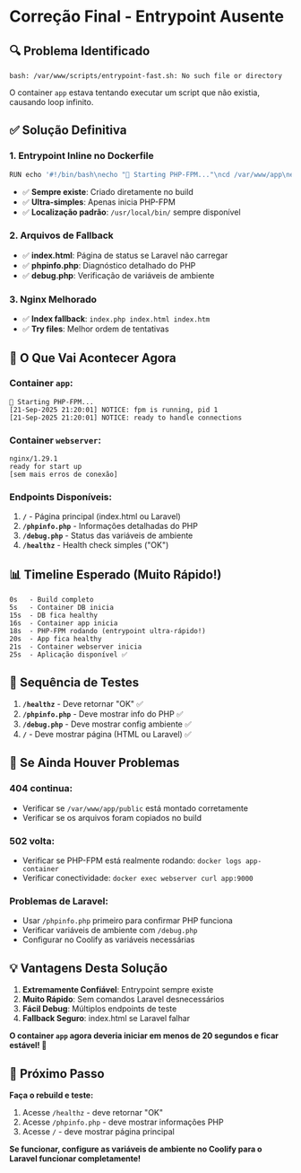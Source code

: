 # Correção Final - Entrypoint Ausente

## 🔍 Problema Identificado
```
bash: /var/www/scripts/entrypoint-fast.sh: No such file or directory
```

O container `app` estava tentando executar um script que não existia, causando loop infinito.

## ✅ Solução Definitiva

### 1. Entrypoint Inline no Dockerfile
```bash
RUN echo '#!/bin/bash\necho "🚀 Starting PHP-FPM..."\ncd /var/www/app\nexec php-fpm --nodaemonize' > /usr/local/bin/start-app.sh
```

- ✅ **Sempre existe**: Criado diretamente no build
- ✅ **Ultra-simples**: Apenas inicia PHP-FPM
- ✅ **Localização padrão**: `/usr/local/bin/` sempre disponível

### 2. Arquivos de Fallback
- ✅ **index.html**: Página de status se Laravel não carregar
- ✅ **phpinfo.php**: Diagnóstico detalhado do PHP
- ✅ **debug.php**: Verificação de variáveis de ambiente

### 3. Nginx Melhorado
- ✅ **Index fallback**: `index.php index.html index.htm`
- ✅ **Try files**: Melhor ordem de tentativas

## 🚀 O Que Vai Acontecer Agora

### Container `app`:
```
🚀 Starting PHP-FPM...
[21-Sep-2025 21:20:01] NOTICE: fpm is running, pid 1
[21-Sep-2025 21:20:01] NOTICE: ready to handle connections
```

### Container `webserver`:
```
nginx/1.29.1
ready for start up
[sem mais erros de conexão]
```

### Endpoints Disponíveis:
1. **`/`** - Página principal (index.html ou Laravel)
2. **`/phpinfo.php`** - Informações detalhadas do PHP
3. **`/debug.php`** - Status das variáveis de ambiente  
4. **`/healthz`** - Health check simples ("OK")

## 📊 Timeline Esperado (Muito Rápido!)

```
0s   - Build completo
5s   - Container DB inicia
15s  - DB fica healthy
16s  - Container app inicia
18s  - PHP-FPM rodando (entrypoint ultra-rápido!)
20s  - App fica healthy
21s  - Container webserver inicia
25s  - Aplicação disponível ✅
```

## 🧪 Sequência de Testes

1. **`/healthz`** - Deve retornar "OK" ✅
2. **`/phpinfo.php`** - Deve mostrar info do PHP ✅  
3. **`/debug.php`** - Deve mostrar config ambiente ✅
4. **`/`** - Deve mostrar página (HTML ou Laravel) ✅

## 🔧 Se Ainda Houver Problemas

### 404 continua:
- Verificar se `/var/www/app/public` está montado corretamente
- Verificar se os arquivos foram copiados no build

### 502 volta:
- Verificar se PHP-FPM está realmente rodando: `docker logs app-container`
- Verificar conectividade: `docker exec webserver curl app:9000`

### Problemas de Laravel:
- Usar `/phpinfo.php` primeiro para confirmar PHP funciona
- Verificar variáveis de ambiente com `/debug.php`
- Configurar no Coolify as variáveis necessárias

## 💡 Vantagens Desta Solução

1. **Extremamente Confiável**: Entrypoint sempre existe
2. **Muito Rápido**: Sem comandos Laravel desnecessários
3. **Fácil Debug**: Múltiplos endpoints de teste
4. **Fallback Seguro**: index.html se Laravel falhar

**O container `app` agora deveria iniciar em menos de 20 segundos e ficar estável! 🚀**

## 🎯 Próximo Passo

**Faça o rebuild e teste:**
1. Acesse `/healthz` - deve retornar "OK"
2. Acesse `/phpinfo.php` - deve mostrar informações PHP
3. Acesse `/` - deve mostrar página principal

**Se funcionar, configure as variáveis de ambiente no Coolify para o Laravel funcionar completamente!**
